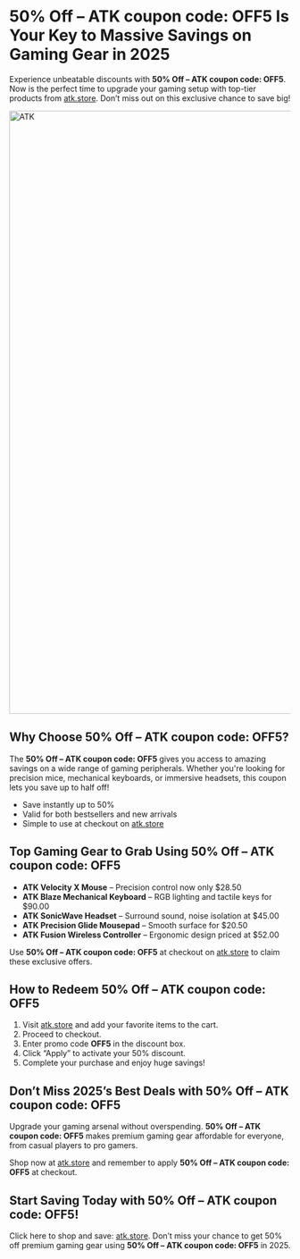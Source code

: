 <h1>50% Off – ATK coupon code: OFF5 Is Your Key to Massive Savings on Gaming Gear in 2025</h1>
<p>Experience unbeatable discounts with <strong>50% Off – ATK coupon code: OFF5</strong>. Now is the perfect time to upgrade your gaming setup with top-tier products from <a href="https://www.atk.store/?ref=getdiscount" target="_blank">atk.store</a>. Don’t miss out on this exclusive chance to save big!</p>
<section>
<img src="https://images.mirror-media.xyz/publication-images/qi95RlQ9WkppzJsSMtjQZ.png?height=315&width=630" alt="ATK" width="1080">
  <h2>Why Choose <strong>50% Off – ATK coupon code: OFF5</strong>?</h2>
<p>The <strong>50% Off – ATK coupon code: OFF5</strong> gives you access to amazing savings on a wide range of gaming peripherals. Whether you're looking for precision mice, mechanical keyboards, or immersive headsets, this coupon lets you save up to half off!</p>
<ul>
<li>Save instantly up to 50%</li>
<li>Valid for both bestsellers and new arrivals</li>
<li>Simple to use at checkout on <a href="https://www.atk.store/?ref=getdiscount" target="_blank">atk.store</a></li>
</ul>
</section>
<section>
<h2>Top Gaming Gear to Grab Using <strong>50% Off – ATK coupon code: OFF5</strong></h2>
<ul>
<li><strong>ATK Velocity X Mouse</strong> – Precision control now only $28.50</li>
<li><strong>ATK Blaze Mechanical Keyboard</strong> – RGB lighting and tactile keys for $90.00</li>
<li><strong>ATK SonicWave Headset</strong> – Surround sound, noise isolation at $45.00</li>
<li><strong>ATK Precision Glide Mousepad</strong> – Smooth surface for $20.50</li>
<li><strong>ATK Fusion Wireless Controller</strong> – Ergonomic design priced at $52.00</li>
</ul>
<p>Use <strong>50% Off – ATK coupon code: OFF5</strong> at checkout on <a href="https://www.atk.store/?ref=getdiscount" target="_blank">atk.store</a> to claim these exclusive offers.</p>
</section>
<section>
<h2>How to Redeem <strong>50% Off – ATK coupon code: OFF5</strong></h2>
<ol>
<li>Visit <a href="https://www.atk.store/?ref=getdiscount" target="_blank">atk.store</a> and add your favorite items to the cart.</li>
<li>Proceed to checkout.</li>
<li>Enter promo code <strong>OFF5</strong> in the discount box.</li>
<li>Click “Apply” to activate your 50% discount.</li>
<li>Complete your purchase and enjoy huge savings!</li>
</ol>
</section>
<section>
<h2>Don’t Miss 2025’s Best Deals with <strong>50% Off – ATK coupon code: OFF5</strong></h2>
<p>Upgrade your gaming arsenal without overspending. <strong>50% Off – ATK coupon code: OFF5</strong> makes premium gaming gear affordable for everyone, from casual players to pro gamers.</p>
<p>Shop now at <a href="https://www.atk.store/?ref=getdiscount" target="_blank">atk.store</a> and remember to apply <strong>50% Off – ATK coupon code: OFF5</strong> at checkout.</p>
</section>
<footer>
<h2>Start Saving Today with <strong>50% Off – ATK coupon code: OFF5</strong>!</h2>
<p>Click here to shop and save: <a href="https://www.atk.store/?ref=getdiscount" target="_blank">atk.store</a>. Don’t miss your chance to get 50% off premium gaming gear using <strong>50% Off – ATK coupon code: OFF5</strong> in 2025.</p>
</footer>
</body>
</html>

